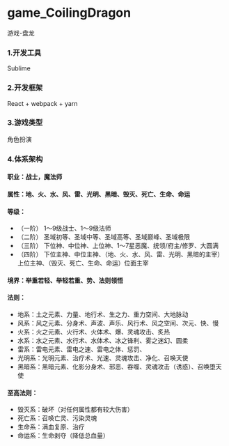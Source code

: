 # game_CoilingDragon
游戏-盘龙

### 1.开发工具

Sublime

### 2.开发框架

React + webpack + yarn

### 3.游戏类型

角色扮演

### 4.体系架构

#### 职业：战士，魔法师

#### 属性：地、火、水、风、雷、光明、黑暗、毁灭、死亡、生命、命运

#### 等级： 
* （一阶） 1〜9级战士、1〜9级法师 
* （二阶） 圣域初等、圣域中等、圣域高等、圣域巅峰、圣域极限 
* （三阶） 下位神、中位神、上位神、1〜7星恶魔、统领/府主/修罗、大圆满 
* （四阶） 下位主神、中位主神、（地、火、水、风、雷、光明、黑暗的主宰）上位主神、（毁灭、死亡、生命、命运）位面主宰

#### 境界：举重若轻、举轻若重、势、法则领悟

#### 法则：
* 地系：土之元素、力量、地行术、生之力、重力空间、大地脉动 
* 风系：风之元素、分身术、声波、声乐、风行术、风之空间、次元、快、慢 
* 火系：火之元素、火行术、火体术、爆、灵魂攻击、炙热 
* 水系：水之元素、水行术、水体术、冰之锋利、雾之迷幻、圆柔 
* 雷系：雷电元素、雷电之速、雷电之体、惩罚、 
* 光明系：光明元素、治疗术、光速、灵魂攻击、净化、召唤天使 
* 黑暗系：黑暗元素、化影分身术、邪恶、吞噬、灵魂攻击（诱惑）、召唤堕天使

#### 至高法则： 
* 毁灭系：破坏（对任何属性都有较大伤害） 
* 死亡系：召唤亡灵、污染灵魂 
* 生命系：满血复原、治疗 
* 命运系：生命剥夺（降低总血量）
